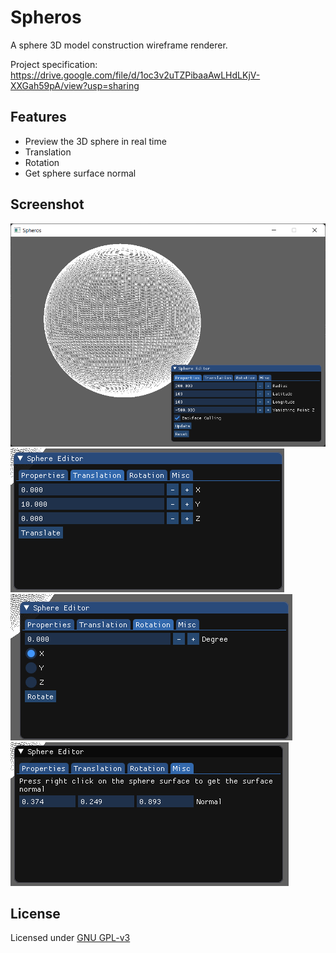 # Spheros

A sphere 3D model construction wireframe renderer.

Project specification: https://drive.google.com/file/d/1oc3v2uTZPibaaAwLHdLKjV-XXGah59pA/view?usp=sharing

## Features

- Preview the 3D sphere in real time
- Translation
- Rotation
- Get sphere surface normal

## Screenshot

![Sphere properties and 3D viewer](assets/1.png)
![Translation](assets/2.png)
![Rotation](assets/3.png)
![Misc for sphere surface normal](assets/4.png)

## License

Licensed under [GNU GPL-v3](LICENSE)
